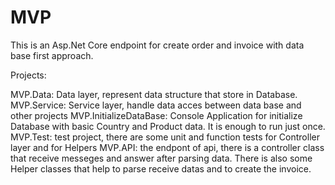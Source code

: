 # MVP

This is an Asp.Net Core endpoint for create order and invoice with data base first approach.

Projects:

MVP.Data: Data layer, represent data structure that store in Database.
MVP.Service: Service layer, handle data acces between data base and other projects
MVP.InitializeDataBase: Console Application for initialize Database with basic Country and Product data. It is enough to run just once.
MVP.Test: test project, there are some unit and function tests for Controller layer and for Helpers
MVP.API: the endpont of api, there is a controller class that receive messeges and answer after parsing data.
There is also some Helper classes that help to parse receive datas and to create the invoice.
